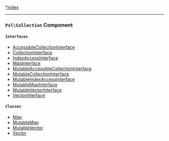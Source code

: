<!--
    This markdown file was generated using `docs/documenter.php`.

    Any edits to it will likely be lost.
-->

[*index](./../README.md)

---

### `Psl\Collection` Component

#### `Interfaces`

- [AccessibleCollectionInterface](./../../src/Psl/Collection/AccessibleCollectionInterface.php#L18)
- [CollectionInterface](./../../src/Psl/Collection/CollectionInterface.php#L21)
- [IndexAccessInterface](./../../src/Psl/Collection/IndexAccessInterface.php#L13)
- [MapInterface](./../../src/Psl/Collection/MapInterface.php#L13)
- [MutableAccessibleCollectionInterface](./../../src/Psl/Collection/MutableAccessibleCollectionInterface.php#L20)
- [MutableCollectionInterface](./../../src/Psl/Collection/MutableCollectionInterface.php#L20)
- [MutableIndexAccessInterface](./../../src/Psl/Collection/MutableIndexAccessInterface.php#L16)
- [MutableMapInterface](./../../src/Psl/Collection/MutableMapInterface.php#L14)
- [MutableVectorInterface](./../../src/Psl/Collection/MutableVectorInterface.php#L13)
- [VectorInterface](./../../src/Psl/Collection/VectorInterface.php#L12)

#### `Classes`

- [Map](./../../src/Psl/Collection/Map.php#L24)
- [MutableMap](./../../src/Psl/Collection/MutableMap.php#L24)
- [MutableVector](./../../src/Psl/Collection/MutableVector.php#L22)
- [Vector](./../../src/Psl/Collection/Vector.php#L21)


